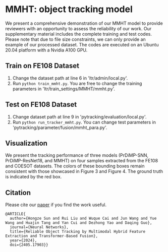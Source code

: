 # MMHT: object tracking model
We present a comprehensive demonstration of our MMHT model to provide reviewers with an opportunity to assess the reliability of our work. Our supplementary material includes the complete training and test codes. Please note that due to file size constraints, we can only provide an example of our processed dataset. The codes are executed on an Ubuntu 20.04 platform with a Nvidia A100 GPU.

##  Train on FE108 Dataset
1. Change the dataset path at line 6 in 'ltr/admin/local.py'. 
2. Run ``` python train_mmht.py ```. You are free to change the training parameters in 'ltr/train_settings/MMHT/mmht.py'. 

##  Test on FE108 Dataset
1. Change dataset path at line 9 in 'pytracking/evaluation/local.py'.
2. Run ``` python run_tracker_mmht.py ```. You can change test parameters in 'pytracking/parameter/fusion/mmht_para.py'. 

##  Visualization
We present the tracking performance of three models (PrDiMP-SNN, PrDiMP-ResNet18, and MMHT) on four samples extracted from the FE108 and COESOT datasets. The colors of these bounding boxes remain consistent with those showcased in Figure 3 and Figure 4. The ground truth is indicated by the red box.

## Citation
Please cite our [paper](https://arxiv.org/abs/2405.17903) if you find the work useful.
```
@ARTICLE{
  author={Hongze Sun and Rui Liu and Wuque Cai and Jun Wang and Yue Wang and Huajin Tang and Yan Cui and Dezhong Yao and Daqing Guo},
  journal={Neural Networks}, 
  title={Reliable Object Tracking by Multimodal Hybrid Feature Extraction and Transformer-Based Fusion}, 
  year={2024},
  doi={2405.17903}}
```
